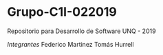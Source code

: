 # Grupo-C1I-022019
Repositorio para Desarrollo de Software UNQ - 2019

*Integrantes*
Federico Martinez
Tomás	Hurrell
